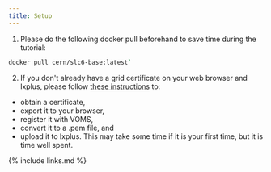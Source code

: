 ```yaml
---
title: Setup
---
```


1. Please do the following docker pull beforehand to save time during the tutorial:
~~~bash
docker pull cern/slc6-base:latest`
~~~

2. If you don't already have a grid certificate on your web browser and lxplus, please follow [these instructions](https://www.racf.bnl.gov/docs/howto/grid/installcert) to:
  * obtain a certificate,
  * export it to your browser,
  * register it with VOMS,
  * convert it to a .pem file, and
  * upload it to lxplus.
This may take some time if it is your first time, but it is time well spent.

{% include links.md %}
